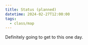 ```yaml
---
title: Status (planned)
datetime: 2024-02-27T12:00:00
tags:
  - class/map
---
```

Definitely going to get to this one day.
